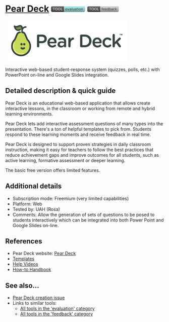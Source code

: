 # [Pear Deck](https://www.peardeck.com/)  [<img src="images/evaluation.png" align="bottom">](https://github.com/e-CLOSE/Toolbox/issues?q=label%3A01_TOOL+label%3Aevaluation) [<img src="images/feedback.png" align="bottom">](https://github.com/e-CLOSE/Toolbox/issues?q=label%3A01_TOOL+label%3Afeedback)

![Pear Deck Logo](images/peardeck.png)

Interactive web-based student-response system (quizzes, polls, etc.) with PowerPoint on-line and Google Slides integration.


## Detailed description & quick guide

Pear Deck is an educational web-based application that allows create interactive lessons, in the classroom or working from remote and hybrid learning environments.

Pear Deck lets add interactive assessment questions of many types into the presentation. There's a ton of helpful templates to pick from. Students respond to these learning moments and receive feedback in real time.

Pear Deck is designed to support proven strategies in daily classroom instruction, making it easy for teachers to follow the best practices that reduce achievement gaps and improve outcomes for all students, such as active learning, formative assessment or deeper learning.

The basic free version offers limited features.


## Additional details

- Subscription mode: Freemium (very limited capabilities)
- Platform: Web
- Tested by: UAH (Rosa)
- Comments: Allow the generation of sets of questions to be posed to students interactively which can be integrated into both Power Point and Google Slides on-line.


## References

- Pear Deck website: [Pear Deck](https://www.peardeck.com/)
- [Templates](https://www.peardeck.com/templates)
- [Help Videos](https://www.peardeck.com/help-videos)
- [How-to Handbook](https://www.peardeck.com/how-to-handbook)


## See also...

- [Pear Deck creation issue](https://github.com/e-CLOSE/Toolbox/issues/72)
- Links to similar tools:
  - [All tools in the 'evaluation' category](https://github.com/e-CLOSE/Toolbox/issues?q=label%3A01_TOOL+label%3Aevaluation)
  - [All tools in the 'feedback' category](https://github.com/e-CLOSE/Toolbox/issues?q=label%3A01_TOOL+label%3Afeedback)
